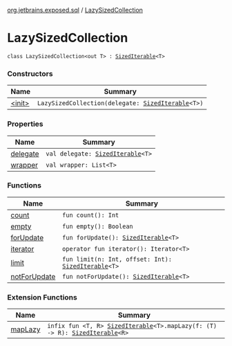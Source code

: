 [org.jetbrains.exposed.sql](../index.md) / [LazySizedCollection](.)

# LazySizedCollection

`class LazySizedCollection<out T> : `[`SizedIterable`](../-sized-iterable/index.md)`<T>`

### Constructors

| Name | Summary |
|---|---|
| [&lt;init&gt;](-init-.md) | `LazySizedCollection(delegate: `[`SizedIterable`](../-sized-iterable/index.md)`<T>)` |

### Properties

| Name | Summary |
|---|---|
| [delegate](delegate.md) | `val delegate: `[`SizedIterable`](../-sized-iterable/index.md)`<T>` |
| [wrapper](wrapper.md) | `val wrapper: List<T>` |

### Functions

| Name | Summary |
|---|---|
| [count](count.md) | `fun count(): Int` |
| [empty](empty.md) | `fun empty(): Boolean` |
| [forUpdate](for-update.md) | `fun forUpdate(): `[`SizedIterable`](../-sized-iterable/index.md)`<T>` |
| [iterator](iterator.md) | `operator fun iterator(): Iterator<T>` |
| [limit](limit.md) | `fun limit(n: Int, offset: Int): `[`SizedIterable`](../-sized-iterable/index.md)`<T>` |
| [notForUpdate](not-for-update.md) | `fun notForUpdate(): `[`SizedIterable`](../-sized-iterable/index.md)`<T>` |

### Extension Functions

| Name | Summary |
|---|---|
| [mapLazy](../map-lazy.md) | `infix fun <T, R> `[`SizedIterable`](../-sized-iterable/index.md)`<T>.mapLazy(f: (T) -> R): `[`SizedIterable`](../-sized-iterable/index.md)`<R>` |
